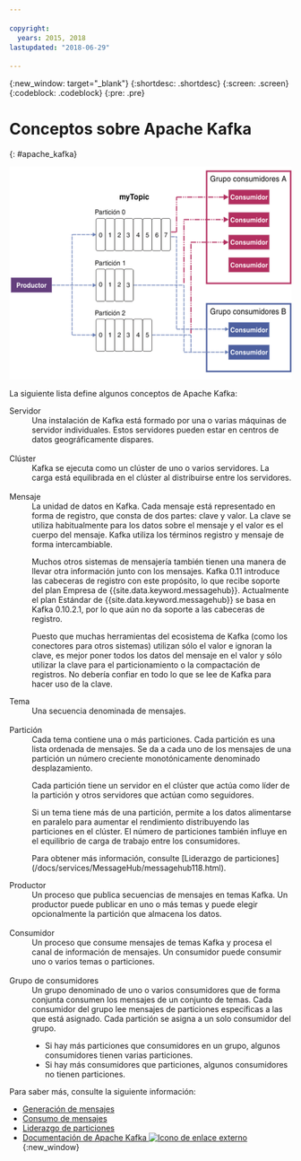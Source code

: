 ```yaml
---

copyright:
  years: 2015, 2018
lastupdated: "2018-06-29"

---
```


{:new_window: target="_blank"}
{:shortdesc: .shortdesc}
{:screen: .screen}
{:codeblock: .codeblock}
{:pre: .pre}

# Conceptos sobre Apache Kafka
{: #apache_kafka}

![Diagrama de la arquitectura de Kafka](kafka_overview.png "Diagrama que muestra una arquitectura de Kafka. Un productor introduce datos en un tema de Kafka sobre 3 particiones y luego los consumidores se suscriben a los mensajes.")


La siguiente lista define algunos conceptos de Apache Kafka:

<dl>
<dt>Servidor</dt>
<dd>Una instalación de Kafka está formado por una o varias máquinas de servidor individuales. Estos servidores pueden estar en centros de datos geográficamente dispares. 
</dd>
<br/>
<dt>Clúster</dt>
<dd>Kafka se ejecuta como un clúster de uno o varios servidores. La carga está equilibrada en el clúster al distribuirse entre los servidores.</dd>
<br/>
<dt>Mensaje</dt>
<dd>La unidad de datos en Kafka. Cada mensaje está representado en forma de registro, que consta de dos partes: clave y valor. La clave se utiliza habitualmente para los datos sobre el mensaje y el valor es el cuerpo del mensaje. Kafka utiliza los términos registro y mensaje de forma intercambiable. 

<p>Muchos otros sistemas de mensajería también tienen una manera de llevar otra información junto con los mensajes. Kafka 0.11 introduce las cabeceras de registro con este propósito, lo que recibe soporte del plan Empresa de {{site.data.keyword.messagehub}}. Actualmente el plan Estándar de {{site.data.keyword.messagehub}} se basa en Kafka 0.10.2.1, por lo que aún no da soporte a las cabeceras de registro. </p> 

<p>Puesto que muchas herramientas del ecosistema de Kafka (como los conectores para otros sistemas) utilizan sólo el valor e ignoran la clave, es mejor poner todos los datos del mensaje en el valor y sólo utilizar la clave para el particionamiento o la compactación de registros. No debería confiar en todo lo que se lee de Kafka para hacer uso de la clave.</p>   </dd>
<dt>Tema</dt>
<dd>Una secuencia denominada de mensajes.</dd>
<br/>
<dt>Partición</dt>
<dd>Cada tema contiene una o más particiones. Cada partición es una lista ordenada de mensajes. Se da a cada uno de los mensajes de una partición un número creciente monotónicamente denominado desplazamiento. 
<p>Cada partición tiene un servidor en el clúster que actúa como líder de la partición y otros servidores que actúan como seguidores.<p>
<p>Si un tema tiene más de una partición, permite a los datos alimentarse en paralelo para aumentar el rendimiento distribuyendo las particiones en el clúster. El número de particiones también influye en el equilibrio de carga de trabajo entre los consumidores.</p>
<p>Para obtener más información, consulte [Liderazgo de particiones](/docs/services/MessageHub/messagehub118.html).</dd>
<dt>Productor</dt>
<dd>Un proceso que publica secuencias de mensajes en temas Kafka. Un productor puede publicar en uno o más temas y puede elegir opcionalmente la partición que almacena los datos.<br/></dd>
<br/>
<dt>Consumidor </dt>
<dd>Un proceso que consume mensajes de temas Kafka y procesa el canal de información de mensajes. Un consumidor puede consumir uno o varios temas o particiones.</dd>
<br/>
<dt>Grupo de consumidores</dt>
<dd>Un grupo denominado de uno o varios consumidores que de forma conjunta consumen los mensajes de un conjunto de temas. Cada consumidor del grupo lee mensajes de particiones específicas a las que está asignado. Cada partición se asigna a un solo consumidor del grupo.
<ul>
<li>Si hay más particiones que consumidores en un grupo, algunos consumidores tienen varias particiones.</li>
<li>Si hay más consumidores que particiones, algunos consumidores no tienen particiones.</li>
</ul>
</dd>
</dl>

Para saber más, consulte la siguiente información:
- [Generación de mensajes](/docs/services/MessageHub/messagehub112.html)
- [Consumo de mensajes](/docs/services/MessageHub/messagehub114.html) 
- [Liderazgo de particiones](/docs/services/MessageHub/messagehub118.html) 
- [Documentación de Apache Kafka ![Icono de enlace externo](../../icons/launch-glyph.svg "Icono de enlace externo")](http://kafka.apache.org/documentation.html){:new_window} 


<!-- 27/06/18 Karen: removing - suggestion from James

## Message Hub plans
{{site.data.keyword.messagehub}} is available as two different plans depending on your requirements: Standard and Enterprise.

* Choose the Standard plan if you want event ingest and distribution capabilities, where you pay for what you use and share infrastructure with others.
* Choose the Enterprise plan if data isolation, guaranteed performance, and increased retention are important considerations. 

For more information, see [Choosing your plan](/docs/services/MessageHub/messagehub085.html).
-->




